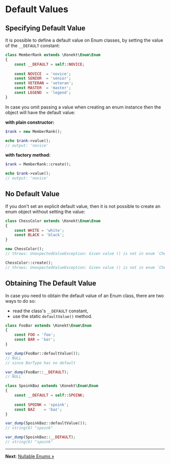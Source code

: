 # Default Values

## Specifying Default Value

It is possible to define a default value on Enum classes, by setting the value of the `__DEFAULT` constant:

```php
class MemberRank extends \Konekt\Enum\Enum
{
    const __DEFAULT = self::NOVICE;
    
    const NOVICE  = 'novice';
    const SENIOR  = 'senior';
    const VETERAN = 'veteran';
    const MASTER  = 'master';
    const LEGEND  = 'legend';
}
```

In case you omit passing a value when creating an enum instance then the object will have the default value:

**with plain constructor:**
```php
$rank = new MemberRank();

echo $rank->value();
// output: 'novice'
```

**with factory method:**
```php
$rank = MemberRank::create();

echo $rank->value();
// output: 'novice'
```
## No Default Value

If you don't set an explicit default value, then it is not possible to create an enum object without setting the value:

```php
class ChessColor extends \Konekt\Enum\Enum
{
    const WHITE = 'white';
    const BLACK = 'black';
}

new ChessColor();
// throws: UnexpectedValueException: Given value () is not in enum `ChessColor`

ChessColor::create();
// throws: UnexpectedValueException: Given value () is not in enum `ChessColor`
```

## Obtaining The Default Value

In case you need to obtain the default value of an Enum class, there are two ways to do so:

- read the class's `__DEFAULT` constant,
- use the static `defaultValue()` method.

```php
class FooBar extends \Konekt\Enum\Enum
{
    const FOO = 'foo';
    const BAR = 'bar';
}

var_dump(FooBar::defaultValue());
// NULL
// since BarType has no default

var_dump(FooBar::__DEFAULT);
// NULL
```

```php
class SpoinkBaz extends \Konekt\Enum\Enum
{
    const __DEFAULT = self::SPOINK;
    
    const SPOINK = 'spoink';
    const BAZ    = 'baz';
}

var_dump(SpoinkBaz::defaultValue());
// string(6) "spoink"

var_dump(SpoinkBaz::__DEFAULT);
// string(6) "spoink"
```
---

**Next**: [Nullable Enums &raquo;](nullables.md)